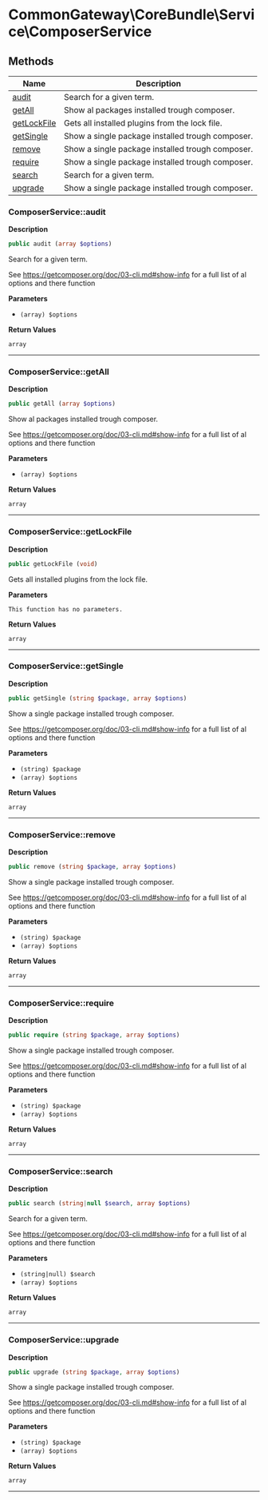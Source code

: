 # CommonGateway\CoreBundle\Service\ComposerService

## Methods

| Name | Description |
|------|-------------|
|[audit](#composerserviceaudit)|Search for a given term.|
|[getAll](#composerservicegetall)|Show al packages installed trough composer.|
|[getLockFile](#composerservicegetlockfile)|Gets all installed plugins from the lock file.|
|[getSingle](#composerservicegetsingle)|Show a single package installed trough composer.|
|[remove](#composerserviceremove)|Show a single package installed trough composer.|
|[require](#composerservicerequire)|Show a single package installed trough composer.|
|[search](#composerservicesearch)|Search for a given term.|
|[upgrade](#composerserviceupgrade)|Show a single package installed trough composer.|

### ComposerService::audit

**Description**

```php
public audit (array $options)
```

Search for a given term.

See https://getcomposer.org/doc/03-cli.md#show-info for a full list of al options and there function

**Parameters**

*   `(array) $options`

**Return Values**

`array`

<hr />

### ComposerService::getAll

**Description**

```php
public getAll (array $options)
```

Show al packages installed trough composer.

See https://getcomposer.org/doc/03-cli.md#show-info for a full list of al options and there function

**Parameters**

*   `(array) $options`

**Return Values**

`array`

<hr />

### ComposerService::getLockFile

**Description**

```php
public getLockFile (void)
```

Gets all installed plugins from the lock file.

**Parameters**

`This function has no parameters.`

**Return Values**

`array`

<hr />

### ComposerService::getSingle

**Description**

```php
public getSingle (string $package, array $options)
```

Show a single package installed trough composer.

See https://getcomposer.org/doc/03-cli.md#show-info for a full list of al options and there function

**Parameters**

*   `(string) $package`
*   `(array) $options`

**Return Values**

`array`

<hr />

### ComposerService::remove

**Description**

```php
public remove (string $package, array $options)
```

Show a single package installed trough composer.

See https://getcomposer.org/doc/03-cli.md#show-info for a full list of al options and there function

**Parameters**

*   `(string) $package`
*   `(array) $options`

**Return Values**

`array`

<hr />

### ComposerService::require

**Description**

```php
public require (string $package, array $options)
```

Show a single package installed trough composer.

See https://getcomposer.org/doc/03-cli.md#show-info for a full list of al options and there function

**Parameters**

*   `(string) $package`
*   `(array) $options`

**Return Values**

`array`

<hr />

### ComposerService::search

**Description**

```php
public search (string|null $search, array $options)
```

Search for a given term.

See https://getcomposer.org/doc/03-cli.md#show-info for a full list of al options and there function

**Parameters**

*   `(string|null) $search`
*   `(array) $options`

**Return Values**

`array`

<hr />

### ComposerService::upgrade

**Description**

```php
public upgrade (string $package, array $options)
```

Show a single package installed trough composer.

See https://getcomposer.org/doc/03-cli.md#show-info for a full list of al options and there function

**Parameters**

*   `(string) $package`
*   `(array) $options`

**Return Values**

`array`

<hr />
